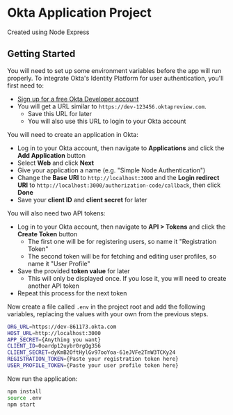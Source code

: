 # Okta Application Project
Created using Node Express

## Getting Started
You will need to set up some environment variables before the app will run properly.
To integrate Okta's Identity Platform for user authentication, you'll first need to:
* [Sign up for a free Okta Developer account](https://www.okta.com/developer/signup/)
* You will get a URL similar to `https://dev-123456.oktapreview.com`.
  * Save this URL for later
  * You will also use this URL to login to your Okta account

You will need to create an application in Okta:

* Log in to your Okta account, then navigate to **Applications** and click the **Add Application** button
* Select **Web** and click **Next**
* Give your application a name (e.g. "Simple Node Authentication")
* Change the **Base URI** to `http://localhost:3000` and the **Login redirect URI** to `http://localhost:3000/authorization-code/callback`, then click **Done**
* Save your **client ID** and **client secret** for later

You will also need two API tokens:

* Log in to your Okta account, then navigate to **API > Tokens** and click the **Create Token** button
  * The first one will be for registering users, so name it "Registration Token" 
  * The second token will be for fetching and editing user profiles, so name it "User Profile"
* Save the provided **token value** for later
  * This will only be displayed once. If you lose it, you will need to create another API token
* Repeat this process for the next token

Now create a file called `.env` in the project root and add the following variables, replacing the values with your own from the previous steps.

```bash
ORG_URL=https://dev-861173.okta.com
HOST_URL=http://localhost:3000
APP_SECRET={Anything you want}
CLIENT_ID=0oardp12uybr0rgQg356
CLIENT_SECRET=dyKmB2OftHylGv97ooYoa-61eJVFe2TnW3TCKy24
REGISTRATION_TOKEN={Paste your registration token here}
USER_PROFILE_TOKEN={Paste your user profile token here}
```

Now run the application:

```bash
npm install
source .env
npm start
```